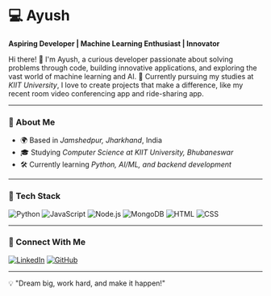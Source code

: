 # 💻 Ayush

**Aspiring Developer | Machine Learning Enthusiast | Innovator**

Hi there! 👋 I'm Ayush, a curious developer passionate about solving problems through code, building innovative applications, and exploring the vast world of machine learning and AI. 🚀 Currently pursuing my studies at *KIIT University*, I love to create projects that make a difference, like my recent room video conferencing app and ride-sharing app.

---

### 🚀 About Me

- 🌍 Based in *Jamshedpur, Jharkhand*, India
- 🎓 Studying *Computer Science at KIIT University, Bhubaneswar*
- 🛠 Currently learning *Python, AI/ML, and backend development*

---

### 🔧 Tech Stack

![Python](https://img.shields.io/badge/Python-3776AB?style=for-the-badge&logo=python&logoColor=white)
![JavaScript](https://img.shields.io/badge/JavaScript-F7DF1E?style=for-the-badge&logo=javascript&logoColor=black)
![Node.js](https://img.shields.io/badge/Node.js-339933?style=for-the-badge&logo=node.js&logoColor=white)
![MongoDB](https://img.shields.io/badge/MongoDB-4EA94B?style=for-the-badge&logo=mongodb&logoColor=white)
![HTML](https://img.shields.io/badge/HTML5-E34F26?style=for-the-badge&logo=html5&logoColor=white)
![CSS](https://img.shields.io/badge/CSS3-1572B6?style=for-the-badge&logo=css3&logoColor=white)

---

### 🤝 Connect With Me

[![LinkedIn](https://img.shields.io/badge/LinkedIn-0077B5?style=for-the-badge&logo=linkedin&logoColor=white)](https://www.linkedin.com/in/ayush-kumar-singh-72baa130b/)
[![GitHub](https://img.shields.io/badge/GitHub-181717?style=for-the-badge&logo=github&logoColor=white)](https://github.com/Ayush-0-7)

---

💡 "Dream big, work hard, and make it happen!"
